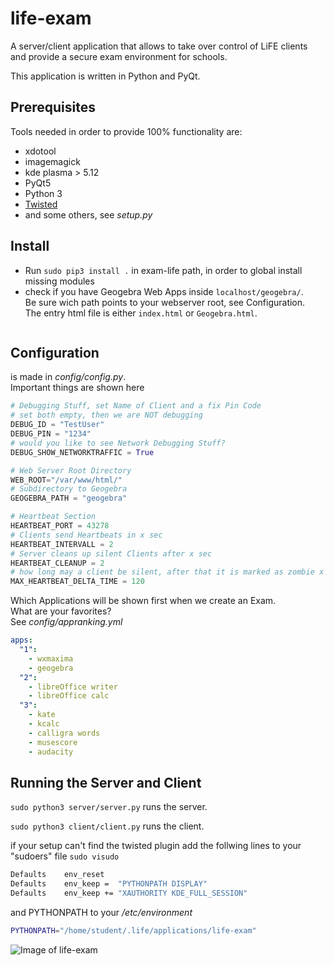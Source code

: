 # life-exam

A server/client application that allows to take over control of LiFE clients and provide a secure exam environment for schools.

This application is written in Python and PyQt.

## Prerequisites

Tools needed in order to provide 100% functionality are:

- xdotool
- imagemagick
- kde plasma > 5.12
- PyQt5
- Python 3
- [Twisted](https://pypi.org/project/Twisted/)
- and some others, see _setup.py_

## Install

- Run `sudo pip3 install .` in exam-life path, in order to global install missing modules
- check if you have Geogebra Web Apps inside `localhost/geogebra/`.  
  Be sure wich path points to your webserver root, see Configuration.  
  The entry html file is either `index.html` or `Geogebra.html`.
  ```

  ```

## Configuration

is made in _config/config.py_.  
Important things are shown here

```python
# Debugging Stuff, set Name of Client and a fix Pin Code
# set both empty, then we are NOT debugging
DEBUG_ID = "TestUser"
DEBUG_PIN = "1234"
# would you like to see Network Debugging Stuff?
DEBUG_SHOW_NETWORKTRAFFIC = True

# Web Server Root Directory
WEB_ROOT="/var/www/html/"
# Subdirectory to Geogebra
GEOGEBRA_PATH = "geogebra"

# Heartbeat Section
HEARTBEAT_PORT = 43278
# Clients send Heartbeats in x sec
HEARTBEAT_INTERVALL = 2
# Server cleans up silent Clients after x sec
HEARTBEAT_CLEANUP = 2
# how long may a client be silent, after that it is marked as zombie x sec
MAX_HEARTBEAT_DELTA_TIME = 120
```

Which Applications will be shown first when we create an Exam.  
What are your favorites?  
See _config/appranking.yml_

```yaml
apps:
  "1":
    - wxmaxima
    - geogebra
  "2":
    - libreOffice writer
    - libreOffice calc
  "3":
    - kate
    - kcalc
    - calligra words
    - musescore
    - audacity
```

## Running the Server and Client

`sudo python3 server/server.py`
runs the server.

`sudo python3 client/client.py`
runs the client.

if your setup can't find the twisted plugin add the follwing lines to your "sudoers" file
`sudo visudo`

```bash
Defaults    env_reset
Defaults    env_keep =  "PYTHONPATH DISPLAY"
Defaults    env_keep += "XAUTHORITY KDE_FULL_SESSION"
```

and PYTHONPATH to your _/etc/environment_

```bash
PYTHONPATH="/home/student/.life/applications/life-exam"
```

![Image of life-exam](http://life-edu.eu/images/exam2.gif)
